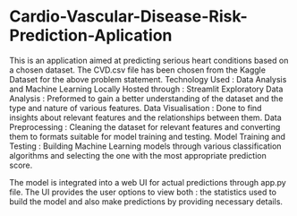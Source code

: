 # Cardio-Vascular-Disease-Risk-Prediction-Aplication
This is an application aimed at predicting serious heart conditions based on a chosen dataset.
The CVD.csv file has been chosen from the Kaggle Dataset for the above problem statement.
Technology Used : Data Analysis and Machine Learning
Locally Hosted through : Streamlit
Exploratory Data Analysis : Preformed to gain a better understanding of the dataset and the type and nature of various features.
Data Visualisation : Done to find insights about relevant features and the relationships between them.
Data Preprocessing : Cleaning the dataset for relevant features and converting them to formats suitable for model training and testing.
Model Training and Testing : Building Machine Learning models through various classification algorithms and selecting the one with the most appropriate prediction score.

The model is integrated into a web UI for actual predictions through app.py file.
The UI provides the user options to view both : the statistics used to build the model and also make predictions by providing necessary details.

